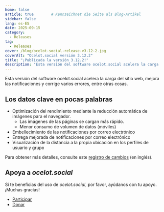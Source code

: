 ```yaml
---
home: false
article: true        # Kennzeichnet die Seite als Blog-Artikel
sidebar: false
lang: es-ES
date: 2025-09-15
category:
  - Releases
tag:
  - Releases
cover: /blog/ocelot-social-release-v3-12-2.jpg
coverAlt: "Ocelot.social versión 3.12.2"
title: "¡Publicada la versión 3.12.2!"
description: "Esta versión del software ocelot.social acelera la carga del sitio web, mejora las notificaciones y corrige varios errores, entre otras cosas."
---
```


Esta versión del software ocelot.social acelera la carga del sitio web, mejora las notificaciones y corrige varios errores, entre otras cosas.

## Los datos clave en pocas palabras

- Optimización del rendimiento mediante la reducción automática de imágenes para el navegador.
  - Las imágenes de las páginas se cargan más rápido.
  - Menor consumo de volumen de datos (móviles)
- Embellecimiento de las notificaciones por correo electrónico
- Entrega mejorada de notificaciones por correo electrónico
- Visualización de la distancia a la propia ubicación en los perfiles de usuario y grupo

Para obtener más detalles, consulte este [registro de cambios](https://github.com/Ocelot-Social-Community/Ocelot-Social/releases/tag/3.12.2) (en inglés).

## Apoya a *ocelot.social*

Si te beneficias del uso de *ocelot.social*, por favor, ayúdanos con tu apoyo.
¡Muchas gracias!

- [Participar](/es/contribute/)
- [Donar](/es/donate/)
